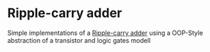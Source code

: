 # Ripple-carry adder

Simple implementations of a [Ripple-carry adder](https://en.wikipedia.org/wiki/Adder_(electronics)#Ripple-carry_adder) using a OOP-Style abstraction of a 
transistor and logic gates modell
